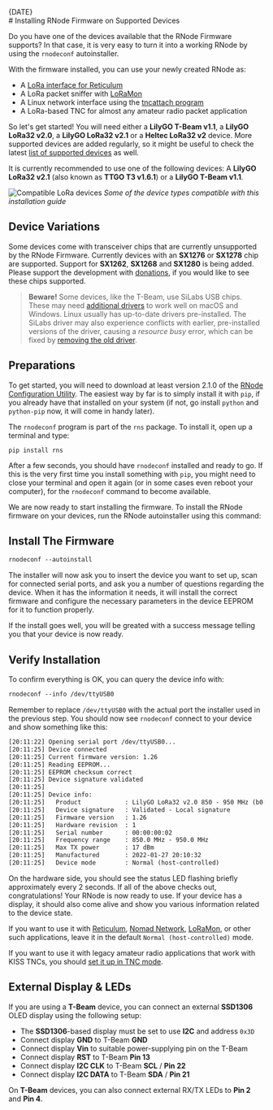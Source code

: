 [date]: <> (2023-01-12)
[title]: <> (Installing RNode Firmware on Supported Devices)
[image]: <> (images/a801c7a0-b75b-48c5-8ce7-8cb07012fc96-400x275.jpg)
[excerpt]: <> (If you have a T-Beam or LoRa32 device handy, it is very easy to get it set up for all the things that the RNode firmware allows you to do.)
<div class="article_date">{DATE}</div>
# Installing RNode Firmware on Supported Devices

Do you have one of the devices available that the RNode Firmware supports? In that case, it is very easy to turn it into a working RNode by using the `rnodeconf` autoinstaller.

With the firmware installed, you can use your newly created RNode as:

- A [LoRa interface for Reticulum](https://markqvist.github.io/Reticulum/manual/interfaces.html#rnode-lora-interface)
- A LoRa packet sniffer with [LoRaMon](https://unsigned.io/loramon/)
- A Linux network interface using the [tncattach program](https://unsigned.io/tncattach/)
- A LoRa-based TNC for almost any amateur radio packet application

So let's get started! You will need either a **LilyGO T-Beam v1.1**, a **LilyGO LoRa32 v2.0**, a **LilyGO LoRa32 v2.1** or a **Heltec LoRa32 v2** device. More supported devices are added regularly, so it might be useful to check the latest [list of supported devices](https://unsigned.io/rnode_firmware/#supported-hardware) as well.

It is currently recommended to use one of the following devices: A **LilyGO LoRa32 v2.1** (also known as **TTGO T3 v1.6.1**) or a **LilyGO T-Beam v1.1**.

![Compatible LoRa devices]({ASSET_PATH}images/a801c7a0-b75b-48c5-8ce7-8cb07012fc96-1024x768.jpg)
*Some of the device types compatible with this installation guide*

## Device Variations

Some devices come with transceiver chips that are currently unsupported by the RNode Firmware. Currently devices with an **SX1276** or **SX1278** chip are supported. Support for **SX1262**, **SX1268** and **SX1280** is being added. Please support the development with [donations]({ASSET_PATH}donate.html), if you would like to see these chips supported.

> **Beware!** Some devices, like the T-Beam, use SiLabs USB chips. These may need [additional drivers](https://www.silabs.com/developers/usb-to-uart-bridge-vcp-drivers) to work well on macOS and Windows. Linux usually has up-to-date drivers pre-installed. The SiLabs driver may also experience conflicts with earlier, pre-installed versions of the driver, causing a *resource busy* error, which can be fixed by [removing the old driver](https://community.platformio.org/t/mac-usb-port-detected-but-won-t-upload/20663/2).

## Preparations

To get started, you will need to download at least version 2.1.0 of the [RNode Configuration Utility](https://unsigned.io/rnodeconf). The easiest way by far is to simply install it with `pip`, if you already have that installed on your system (if not, go install `python` and `python-pip` now, it will come in handy later).

The `rnodeconf` program is part of the `rns` package. To install it, open up a terminal and type:

```
pip install rns
```

After a few seconds, you should have `rnodeconf` installed and ready to go. If this is the very first time you install something with `pip`, you might need to close your terminal and open it again (or in some cases even reboot your computer), for the `rnodeconf` command to become available.

We are now ready to start installing the firmware. To install the RNode firmware on your devices, run the RNode autoinstaller using this command:

## Install The Firmware

```txt
rnodeconf --autoinstall
```

The installer will now ask you to insert the device you want to set up, scan for connected serial ports, and ask you a number of questions regarding the device. When it has the information it needs, it will install the correct firmware and configure the necessary parameters in the device EEPROM for it to function properly.

If the install goes well, you will be greated with a success message telling you that your device is now ready.

## Verify Installation
To confirm everything is OK, you can query the device info with:

```txt
rnodeconf --info /dev/ttyUSB0
```

Remember to replace `/dev/ttyUSB0` with the actual port the installer used in the previous step. You should now see `rnodeconf` connect to your device and show something like this:

```txt
[20:11:22] Opening serial port /dev/ttyUSB0...
[20:11:25] Device connected
[20:11:25] Current firmware version: 1.26
[20:11:25] Reading EEPROM...
[20:11:25] EEPROM checksum correct
[20:11:25] Device signature validated
[20:11:25]
[20:11:25] Device info:
[20:11:25]   Product            : LilyGO LoRa32 v2.0 850 - 950 MHz (b0:b8:36)
[20:11:25]   Device signature   : Validated - Local signature
[20:11:25]   Firmware version   : 1.26
[20:11:25]   Hardware revision  : 1
[20:11:25]   Serial number      : 00:00:00:02
[20:11:25]   Frequency range    : 850.0 MHz - 950.0 MHz
[20:11:25]   Max TX power       : 17 dBm
[20:11:25]   Manufactured       : 2022-01-27 20:10:32
[20:11:25]   Device mode        : Normal (host-controlled)
```

On the hardware side, you should see the status LED flashing briefly approximately every 2 seconds. If all of the above checks out, congratulations! Your RNode is now ready to use. If your device has a display, it should also come alive and show you various information related to the device state.

If you want to use it with [Reticulum](https://reticulum.network), [Nomad Network](https://unsigned.io/nomadnet), [LoRaMon](https://unsigned.io/loramon), or other such applications, leave it in the default `Normal (host-controlled)` mode.

If you want to use it with legacy amateur radio applications that work with KISS TNCs, you should [set it up in TNC mode](https://unsigned.io/using-an-rnode-with-amateur-radio-software/).

## External Display & LEDs
If you are using a **T-Beam** device, you can connect an external **SSD1306** OLED display using the following setup:

- The **SSD1306**-based display must be set to use **I2C** and address `0x3D`
- Connect display **GND** to T-Beam **GND**
- Connect display **Vin** to suitable power-supplying pin on the T-Beam
- Connect display **RST** to T-Beam **Pin 13**
- Connect display **I2C CLK** to T-Beam **SCL** / **Pin 22**
- Connect display **I2C DATA** to T-Beam **SDA** / **Pin 21**

On **T-Beam** devices, you can also connect external RX/TX LEDs to **Pin 2** and **Pin 4**.
